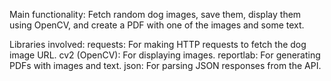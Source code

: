 Main functionality: Fetch random dog images, save them, display them using OpenCV, and create a PDF with one of the images and some text.

Libraries involved:
requests: For making HTTP requests to fetch the dog image URL.
cv2 (OpenCV): For displaying images.
reportlab: For generating PDFs with images and text.
json: For parsing JSON responses from the API.
